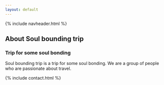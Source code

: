 ```yaml
---
layout: default
---
```


{% include navheader.html %}

<section class="page-section" id="about">
  <div class="container">
    <div class="row">
      <div class="col-lg-12 text-center">
        <h2 class="section-heading text-uppercase">About Soul bounding trip</h2>
        <h3 class="section-subheading text-muted">Trip for some soul bonding</h3>
      </div>
    </div>
    <div class="row">
      <div class="col-lg-8 mx-auto text-center">
        <div class="large text-muted">
            <p>
                Soul bounding trip is a trip for some soul bonding.
                We are a group of people who are passionate about travel.
            </p>
        </div>
      </div>
    </div>
  </div>
</section>

{% include contact.html %}